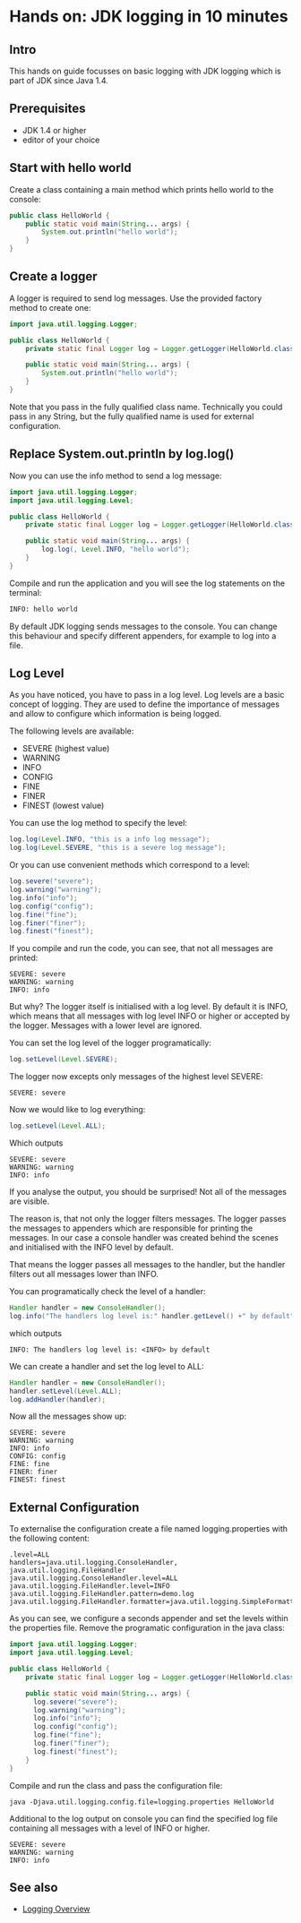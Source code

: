 # Hands on: JDK logging in 10 minutes
## Intro
This hands on guide focusses on basic logging
with JDK logging which is part of JDK since Java 1.4.

## Prerequisites
- JDK 1.4 or higher
- editor of your choice

## Start with hello world
Create a class containing a main method which prints hello world to the console:
```Java
public class HelloWorld {
    public static void main(String... args) {
        System.out.println("hello world");
    }
}
```

## Create a logger
A logger is required to send log messages.
Use the provided factory method to create one:
```Java
import java.util.logging.Logger;

public class HelloWorld {
    private static final Logger log = Logger.getLogger(HelloWorld.class.getName());

    public static void main(String... args) {
        System.out.println("hello world");
    }
}
```
Note that you pass in the fully qualified class name.
Technically you could pass in any String,
but the fully qualified name is used for external configuration.

## Replace System.out.println by log.log()
Now you can use the info method to send a log message:
```Java
import java.util.logging.Logger;
import java.util.logging.Level;

public class HelloWorld {
    private static final Logger log = Logger.getLogger(HelloWorld.class.getName());

    public static void main(String... args) {
        log.log(, Level.INFO, "hello world");
    }
}
```
Compile and run the application and you will see the log statements on the terminal:
```sh
INFO: hello world
```
By default JDK logging sends messages to the console.
You can change this behaviour and specify different appenders, for example
to log into a file.

## Log Level
As you have noticed, you have to pass in a log level.
Log levels are a basic concept of logging.
They are used to define the importance of messages
and allow to configure  which information is being logged.

The following levels are available:
- SEVERE (highest value)
- WARNING
- INFO
- CONFIG
- FINE
- FINER
- FINEST (lowest value)

You can use the log method to specify the level:
```Java
log.log(Level.INFO, "this is a info log message");
log.log(Level.SEVERE, "this is a severe log message");
```

Or you can use convenient methods which correspond to a level:
```Java
log.severe("severe");
log.warning("warning");
log.info("info");
log.config("config");
log.fine("fine");
log.finer("finer");
log.finest("finest");
```
If you compile and run the code, you can see, that not all messages are printed:
```
SEVERE: severe
WARNING: warning
INFO: info
```
But why?
The logger itself is initialised with a log level.
By default it is INFO, which means that all messages with log level
INFO or higher or accepted by the logger.
Messages with a lower level are ignored.

You can set the log level of the logger programatically:
```Java
log.setLevel(Level.SEVERE);
```
The logger now excepts only messages of the highest level SEVERE:
```
SEVERE: severe
```

Now we would like to log everything:
```Java
log.setLevel(Level.ALL);
```
Which outputs
```
SEVERE: severe
WARNING: warning
INFO: info
```
If you analyse the output, you should be surprised!
Not all of the messages are visible.

The reason is, that not only the logger filters messages.
The logger passes the messages to appenders which are responsible for printing the messages.
In our case a console handler was created behind the scenes and initialised with the INFO level by default.

That means the logger passes all messages to the handler,
but the handler filters out all messages lower than INFO.

You can programatically check the level of a handler:
```java
Handler handler = new ConsoleHandler();
log.info("The handlers log level is:" handler.getLevel() +" by default");
```
which outputs
```
INFO: The handlers log level is: <INFO> by default
```

We can create a handler and set the log level to ALL:
```java
Handler handler = new ConsoleHandler();
handler.setLevel(Level.ALL);
log.addHandler(handler);
```

Now all the messages show up:
```
SEVERE: severe
WARNING: warning
INFO: info
CONFIG: config
FINE: fine
FINER: finer
FINEST: finest
```

## External Configuration
To externalise the configuration create a file named logging.properties with the following content:
```
.level=ALL
handlers=java.util.logging.ConsoleHandler, java.util.logging.FileHandler
java.util.logging.ConsoleHandler.level=ALL
java.util.logging.FileHandler.level=INFO
java.util.logging.FileHandler.pattern=demo.log
java.util.logging.FileHandler.formatter=java.util.logging.SimpleFormatter
```
As you can see, we configure a seconds appender and set the levels within the properties file.
Remove the programatic configuration in the java class:
```java
import java.util.logging.Logger;
import java.util.logging.Level;

public class HelloWorld {
    private static final Logger log = Logger.getLogger(HelloWorld.class.getName());

    public static void main(String... args) {
      log.severe("severe");
      log.warning("warning");
      log.info("info");
      log.config("config");
      log.fine("fine");
      log.finer("finer");
      log.finest("finest");
    }
}
```

Compile and run the class and pass the configuration file:
```
java -Djava.util.logging.config.file=logging.properties HelloWorld
```
Additional to the log output on console you can find the specified log file
containing all messages with a level of INFO or higher.
```
SEVERE: severe
WARNING: warning
INFO: info
```

## See also
- [Logging Overview](./logging-overview)
